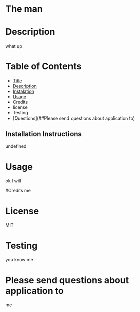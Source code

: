 
# The man

# Description 
what up
# Table of Contents
- [Title](#title)
- [Description](#Description)
- [Instalation](#Installation)
- [Usage](#Usage)
- Credits
- license
- Testing
- [Questions](##Please send questions about application to)

## Installation Instructions
undefined

# Usage
ok I will

#Credits
me

# License
MIT

# Testing
you know me

# Please send questions about application to
me
